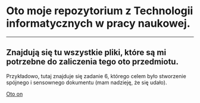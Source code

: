 # Oto moje repozytorium z Technologii informatycznych w pracy naukowej. 
****
## Znajdują się tu wszystkie pliki, które są mi potrzebne do zaliczenia tego oto przedmiotu.

Przykładowo, tutaj znajduje się zadanie 6, którego celem było stworzenie spójnego i sensownego dokumentu (mam nadzieję, że się udało).

[Oto on]( https://github.com/n-mankowska/tipn_zad_mankowska/blob/master/zadanie06.html )
